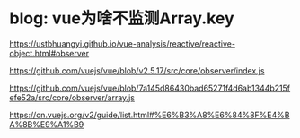 # blog: vue为啥不监测Array.key

<https://ustbhuangyi.github.io/vue-analysis/reactive/reactive-object.html#observer>

<https://github.com/vuejs/vue/blob/v2.5.17/src/core/observer/index.js>

<https://github.com/vuejs/vue/blob/7a145d86430bad65271f4d6ab1344b215fefe52a/src/core/observer/array.js>

<https://cn.vuejs.org/v2/guide/list.html#%E6%B3%A8%E6%84%8F%E4%BA%8B%E9%A1%B9>

